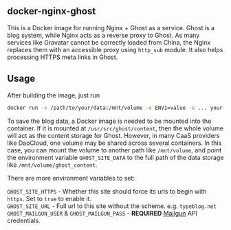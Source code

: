 docker-nginx-ghost
---
This is a Docker image for running Nginx + Ghost as a service. Ghost is a blog system, while Nginx acts as a reverse proxy to Ghost. As many services like Gravatar cannot be correctly loaded from China, the Nginx replaces them with an accessible proxy using `http_sub` module. It also helps processing HTTPS meta links in Ghost.

Usage
---
After building the image, just run

```bash
docker run -v /path/to/your/data:/mnt/volume -e ENV1=value -e ... your-image-id
```

To save the blog data, a Docker image is needed to be mounted into the container. If it is mounted at `/usr/src/ghost/content`, then the whole volume will act as the content storage for Ghost. However, in many CaaS providers like DaoCloud, one volume may be shared across several containers. In this case, you can mount the volume to another path like `/mnt/volume`, and point the environment variable `GHOST_SITE_DATA` to the full path of the data storage like `/mnt/volume/ghost_content`.

There are more environment variables to set:

`GHOST_SITE_HTTPS` - Whether this site should force its urls to begin with `https`. Set to `true` to enable it.  
`GHOST_SITE_URL` - Full url to this site without the scheme. e.g. `typeblog.net`
`GHOST_MAILGUN_USER` & `GHOST_MAILGUN_PASS` - __REQUIRED__ [Mailgun](http://www.mailgun.com/) API credentials.
